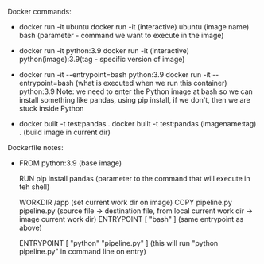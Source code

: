 Docker commands:

* docker run -it ubuntu
  docker run -it (interactive) ubuntu (image name) bash (parameter - command we want to execute in the image)

* docker run -it python:3.9
  docker run -it (interactive) python(image):3.9(tag - specific version of image)

* docker run -it --entrypoint=bash python:3.9
  docker run -it --entrypoint=bash (what is executed when we run this container) python:3.9
  Note: we need to enter the Python image at bash so we can install something like pandas, using pip install, if we don't, then we are stuck inside Python

* docker built -t test:pandas .
  docker built -t test:pandas (imagename:tag) . (build image in current dir)



Dockerfile notes:

* FROM python:3.9  (base image)

  RUN pip install pandas (parameter to the command that will execute in teh shell)

  WORKDIR /app
  (set current work dir on image)
  COPY pipeline.py pipeline.py 
  (source file -> destination file, from local current work dir -> image current work dir)
  ENTRYPOINT [ "bash" ] (same entrypoint as above)

  ENTRYPOINT [ "python" "pipeline.py" ] (this will run "python pipeline.py" in command line on entry)